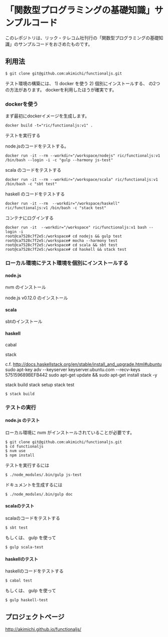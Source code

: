 # 「関数型プログラミングの基礎知識」サンプルコード

このレポジトリは、リック・テレコム社刊行の「関数型プログラミングの基礎知識」のサンプルコードをおさめたものです。

## 利用法 

~~~
$ git clone git@github.com:akimichi/functionaljs.git
~~~

テスト環境の構築には、 1) docker を使う 2) 個別にインストールする、 の2つの方法があります。
dockerを利用したほうが確実です。


### dockerを使う

まず最初にdockerイメージを生成します。

~~~
docker build -t="ric/functionaljs:v1" .
~~~

テストを実行する

node.jsのコードをテストする。

~~~
docker run -it --rm --workdir="/workspace/nodejs" ric/functionaljs:v1 /bin/bash --login -i -c "gulp --harmony js-test"
~~~

scala のコードをテストする

~~~
docker run -it --rm --workdir="/workspace/scala" ric/functionaljs:v1 /bin/bash -c "sbt test"
~~~

haskell のコードをテストする

~~~
docker run -it --rm  --workdir="/workspace/haskell" ric/functionaljs:v1 /bin/bash -c "stack test"
~~~

コンテナにログインする

~~~
docker run -it  --workdir="/workspace" ric/functionaljs:v1 bash --login -i
root@ca7528c7f2e5:/workspace# cd nodejs && gulp test 
root@ca7528c7f2e5:/workspace# mocha --harmony test
root@ca7528c7f2e5:/workspace# cd scala && sbt test
root@ca7528c7f2e5:/workspace# cd haskell && stack test 
~~~


### ローカル環境にテスト環境を個別にインストールする

#### node.js

nvm のインストール

node.js v0.12.0 のインストール

#### scala

sbtのインストール

#### haskell

cabal

stack

c.f. http://docs.haskellstack.org/en/stable/install_and_upgrade.html#ubuntu
sudo apt-key adv --keyserver keyserver.ubuntu.com --recv-keys 575159689BEFB442
sudo apt-get update && sudo apt-get install stack -y

stack build
stack setup
stack test

~~~
$ stack build
~~~

### テストの実行 

#### node.js のテスト

ローカル環境に nvm がインストールされていることが必要です。

~~~
$ git clone git@github.com:akimichi/functionaljs.git
$ cd functionaljs
$ nvm use
$ npm install
~~~

テストを実行するには

~~~
$ ./node_modules/.bin/gulp js-test
~~~

ドキュメントを生成するには

~~~
$ ./node_modules/.bin/gulp doc
~~~

#### scalaのテスト

scalaのコードをテストする

~~~
$ sbt test
~~~

もしくは、 gulp を使って

~~~
$ gulp scala-test
~~~

#### haskellのテスト

haskellのコードをテストする

~~~
$ cabal test
~~~

もしくは、 gulp を使って

~~~
$ gulp haskell-test
~~~

## プロジェクトページ


http://akimichi.github.io/functionaljs/

